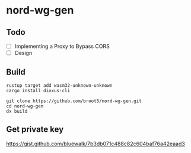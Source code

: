 # nord-wg-gen

## Todo
- [ ] Implementing a Proxy to Bypass CORS
- [ ] Design

## Build
```
rustup target add wasm32-unknown-unknown
cargo install dioxus-cli

git clone https://github.com/broot5/nord-wg-gen.git
cd nord-wg-gen
dx build
```

## Get private key
https://gist.github.com/bluewalk/7b3db071c488c82c604baf76a42eaad3